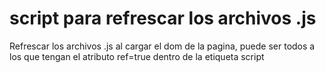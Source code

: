 # script para refrescar los archivos .js
Refrescar los archivos .js al cargar el dom de la pagina, puede ser todos a los que tengan el atributo ref=true dentro de la etiqueta script

